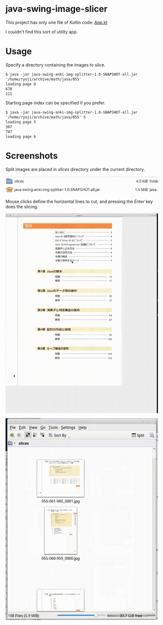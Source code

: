 # java-swing-image-slicer

This project has only one file of Kotlin code: [App.kt](https://github.com/growingspaghetti/java-swing-image-slicer/blob/main/src/main/kotlin/App.kt)

I couldn't find this sort of utility app.

# Usage
Specify a directory containing the images to slice.
```shell
$ java -jar java-swing-anki-img-splitter-1.0-SNAPSHOT-all.jar '/home/ryoji/archive/math/java/055' 
loading page 0
678
211
```
Starting page index can be specified if you prefer.
```shell
$ java -jar java-swing-anki-img-splitter-1.0-SNAPSHOT-all.jar '/home/ryoji/archive/math/java/055' 5
loading page 5
307
747
loading page 6
```

# Screenshots
Split images are placed in *slices* directory under the current directory.

![screenshot-0.png](screenshot-0.png)

Mouse clicks define the horizontal lines to cut, and pressing the *Enter* key does the slicing.

![screenshot-1.gif](screenshot-1.gif)

![screenshot-2.gif](screenshot-2.gif)